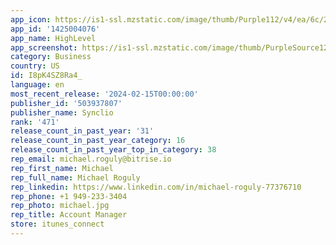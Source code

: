 ```yaml
---
app_icon: https://is1-ssl.mzstatic.com/image/thumb/Purple112/v4/ea/6c/2a/ea6c2ab1-aade-08ef-acc4-6192db00945b/AppIcon-0-0-1x_U007emarketing-0-7-0-sRGB-85-220.png/1024x1024bb.png
app_id: '1425004076'
app_name: HighLevel
app_screenshot: https://is1-ssl.mzstatic.com/image/thumb/PurpleSource126/v4/6c/01/6a/6c016ae6-0614-1423-1355-62d6306f3b14/80a7ad14-ce20-4a7d-983a-8570ae3219a1_image-1.jpg/1242x2688bb.png
category: Business
country: US
id: I8pK4SZ8Ra4_
language: en
most_recent_release: '2024-02-15T00:00:00'
publisher_id: '503937807'
publisher_name: Synclio
rank: '471'
release_count_in_past_year: '31'
release_count_in_past_year_category: 16
release_count_in_past_year_top_in_category: 38
rep_email: michael.roguly@bitrise.io
rep_first_name: Michael
rep_full_name: Michael Roguly
rep_linkedin: https://www.linkedin.com/in/michael-roguly-77376710
rep_phone: +1 949-233-3404
rep_photo: michael.jpg
rep_title: Account Manager
store: itunes_connect
---
```


